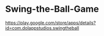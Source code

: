 # Swing-the-Ball-Game

https://play.google.com/store/apps/details?id=com.dolappstudios.swingtheball
